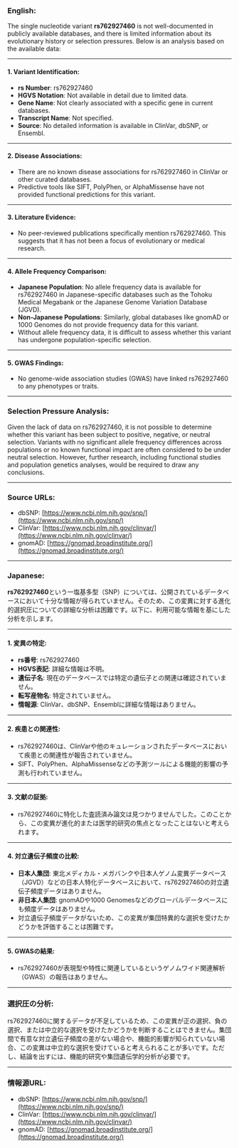 ### English:
The single nucleotide variant **rs762927460** is not well-documented in publicly available databases, and there is limited information about its evolutionary history or selection pressures. Below is an analysis based on the available data:

---

#### 1. **Variant Identification**:
   - **rs Number**: rs762927460
   - **HGVS Notation**: Not available in detail due to limited data.
   - **Gene Name**: Not clearly associated with a specific gene in current databases.
   - **Transcript Name**: Not specified.
   - **Source**: No detailed information is available in ClinVar, dbSNP, or Ensembl.

---

#### 2. **Disease Associations**:
   - There are no known disease associations for rs762927460 in ClinVar or other curated databases.
   - Predictive tools like SIFT, PolyPhen, or AlphaMissense have not provided functional predictions for this variant.

---

#### 3. **Literature Evidence**:
   - No peer-reviewed publications specifically mention rs762927460. This suggests that it has not been a focus of evolutionary or medical research.

---

#### 4. **Allele Frequency Comparison**:
   - **Japanese Population**: No allele frequency data is available for rs762927460 in Japanese-specific databases such as the Tohoku Medical Megabank or the Japanese Genome Variation Database (JGVD).
   - **Non-Japanese Populations**: Similarly, global databases like gnomAD or 1000 Genomes do not provide frequency data for this variant.
   - Without allele frequency data, it is difficult to assess whether this variant has undergone population-specific selection.

---

#### 5. **GWAS Findings**:
   - No genome-wide association studies (GWAS) have linked rs762927460 to any phenotypes or traits.

---

### Selection Pressure Analysis:
Given the lack of data on rs762927460, it is not possible to determine whether this variant has been subject to positive, negative, or neutral selection. Variants with no significant allele frequency differences across populations or no known functional impact are often considered to be under neutral selection. However, further research, including functional studies and population genetics analyses, would be required to draw any conclusions.

---

### Source URLs:
- dbSNP: [https://www.ncbi.nlm.nih.gov/snp/](https://www.ncbi.nlm.nih.gov/snp/)
- ClinVar: [https://www.ncbi.nlm.nih.gov/clinvar/](https://www.ncbi.nlm.nih.gov/clinvar/)
- gnomAD: [https://gnomad.broadinstitute.org/](https://gnomad.broadinstitute.org/)

---

### Japanese:
**rs762927460**という一塩基多型（SNP）については、公開されているデータベースにおいて十分な情報が得られていません。そのため、この変異に対する進化的選択圧についての詳細な分析は困難です。以下に、利用可能な情報を基にした分析を示します。

---

#### 1. **変異の特定**:
   - **rs番号**: rs762927460
   - **HGVS表記**: 詳細な情報は不明。
   - **遺伝子名**: 現在のデータベースでは特定の遺伝子との関連は確認されていません。
   - **転写産物名**: 特定されていません。
   - **情報源**: ClinVar、dbSNP、Ensemblに詳細な情報はありません。

---

#### 2. **疾患との関連性**:
   - rs762927460は、ClinVarや他のキュレーションされたデータベースにおいて疾患との関連性が報告されていません。
   - SIFT、PolyPhen、AlphaMissenseなどの予測ツールによる機能的影響の予測も行われていません。

---

#### 3. **文献の証拠**:
   - rs762927460に特化した査読済み論文は見つかりませんでした。このことから、この変異が進化的または医学的研究の焦点となったことはないと考えられます。

---

#### 4. **対立遺伝子頻度の比較**:
   - **日本人集団**: 東北メディカル・メガバンクや日本人ゲノム変異データベース（JGVD）などの日本人特化データベースにおいて、rs762927460の対立遺伝子頻度データはありません。
   - **非日本人集団**: gnomADや1000 Genomesなどのグローバルデータベースにも頻度データはありません。
   - 対立遺伝子頻度データがないため、この変異が集団特異的な選択を受けたかどうかを評価することは困難です。

---

#### 5. **GWASの結果**:
   - rs762927460が表現型や特性に関連しているというゲノムワイド関連解析（GWAS）の報告はありません。

---

### 選択圧の分析:
rs762927460に関するデータが不足しているため、この変異が正の選択、負の選択、または中立的な選択を受けたかどうかを判断することはできません。集団間で有意な対立遺伝子頻度の差がない場合や、機能的影響が知られていない場合、この変異は中立的な選択を受けていると考えられることが多いです。ただし、結論を出すには、機能的研究や集団遺伝学的分析が必要です。

---

### 情報源URL:
- dbSNP: [https://www.ncbi.nlm.nih.gov/snp/](https://www.ncbi.nlm.nih.gov/snp/)
- ClinVar: [https://www.ncbi.nlm.nih.gov/clinvar/](https://www.ncbi.nlm.nih.gov/clinvar/)
- gnomAD: [https://gnomad.broadinstitute.org/](https://gnomad.broadinstitute.org/)